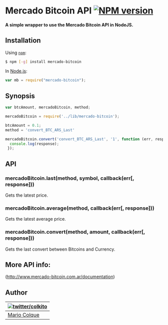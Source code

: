 # Mercado Bitcoin API [![NPM version](https://badge.fury.io/js/mercado-bitcoin.png)](http://badge.fury.io/js/mercado-bitcoin)

#### A simple wrapper to use the Mercado Bitcoin API in NodeJS.

## Installation

Using [`npm`](http://npmjs.org/):

``` sh
$ npm [-g] install mercado-bitcoin
```

In [Node.js](http://nodejs.org/):

``` javascript
var mb = require("mercado-bitcoin");
```

## Synopsis

``` javascript
var btcAmount, mercadoBitcoin, method;

mercadoBitcoin = require('../lib/mercado-bitcoin');

btcAmount = 0.1;
method = 'convert_BTC_ARS_Last'

mercadoBitcoin.convert('convert_BTC_ARS_Last', '1', function (err, response) {
  console.log(response);
 });
```

## API

### mercadoBitcoin.last(method, symbol, callback(err[, response]))

Gets the latest price.

### mercadoBitcoin.average(method, callback(err[, response]))

Gets the latest average price.

### mercadoBitcoin.convert(method, amount, callback(err[, response]))
Gets the last convert between Bitcoins and Currency.

## More API info:
(http://www.mercado-bitcoin.com.ar/documentation)


## Author

| [![twitter/colkito](http://gravatar.com/avatar/e0f8435a3df533d64b09b8aee394b8d3?s=85)](https://twitter.com/colkito "Follow @colkito on Twitter") |
|---|
| [Mario Colque](http://colkito.com/) |
